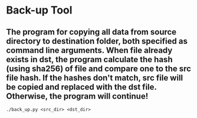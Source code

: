 # Back-up Tool

## The program for copying all data from source directory to destination folder, both specified as command line arguments. When file already exists in dst, the program calculate the hash (using sha256) of file and compare one to the src file hash. If the hashes don't match, src file will be copied and replaced with the dst file. Otherwise, the program will continue!  


```console
./back_up.py <src_dir> <dst_dir>
```